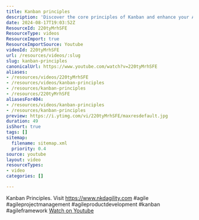 ```yaml
---
title: Kanban principles
description: 'Discover the core principles of Kanban and enhance your Agile project management skills. Watch now! #agile #kanban #agileframework'
date: 2024-08-17T19:03:52Z
ResourceId: 220tyMrhSFE
ResourceType: videos
ResourceImport: true
ResourceImportSource: Youtube
videoId: 220tyMrhSFE
url: /resources/videos/:slug
slug: kanban-principles
canonicalUrl: https://www.youtube.com/watch?v=220tyMrhSFE
aliases:
- /resources/videos/220tyMrhSFE
- /resources/videos/kanban-principles
- /resources/kanban-principles
- /resources/220tyMrhSFE
aliasesFor404:
- /resources/videos/kanban-principles
- /resources/kanban-principles
preview: https://i.ytimg.com/vi/220tyMrhSFE/maxresdefault.jpg
duration: 49
isShort: true
tags: []
sitemap:
  filename: sitemap.xml
  priority: 0.4
source: youtube
layout: video
resourceTypes:
- video
categories: []

---
```

 Kanban Principles. Visit https://www.nkdagility.com #agile #agileprojectmanagement #agileproductdevelopment #kanban #agileframework 
 [Watch on Youtube](https://www.youtube.com/watch?v=220tyMrhSFE)
